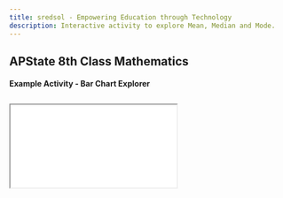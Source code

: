 ```yaml
---
title: sredsol - Empowering Education through Technology
description: Interactive activity to explore Mean, Median and Mode.
---
```


## APState 8th Class Mathematics

#### Example Activity - Bar Chart Explorer

<div style="margin-top:2em; margin-bottom:2em;">
  <iframe
    id="8m5a1-iframe"
    src="/examples/8m5a1.html"
  ></iframe>
</div>
